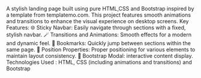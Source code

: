A stylish landing page built using pure HTML,CSS and Bootstrap inspired by a template from templatemo.com. This project features smooth animations and transitions to enhance the visual experience on desktop screens.
Key Features: 
  🌐 Sticky Navbar: Easily navigate through sections with a fixed, stylish navbar.
  🪄 Transitions and Animations: Smooth effects for a modern and dynamic feel.
  🔖 Bookmarks: Quickly jump between sections within the same page.
  📌 Position Properties: Proper positioning for various elements to maintain layout consistency.
  📌 Bootstrap Modal: interactive content display.
Technologies Used : HTML, CSS (including animations and transitions)  and Bootstrap
